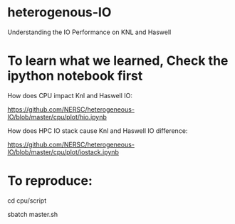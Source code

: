 # heterogenous-IO
Understanding the IO Performance on KNL and Haswell

# To learn what we learned, Check the ipython notebook first 

How does CPU impact Knl and Haswell IO:

https://github.com/NERSC/heterogeneous-IO/blob/master/cpu/plot/hio.ipynb

How does HPC IO stack cause Knl and Haswell IO difference:

https://github.com/NERSC/heterogeneous-IO/blob/master/cpu/plot/iostack.ipynb

# To reproduce:

cd cpu/script

sbatch master.sh
